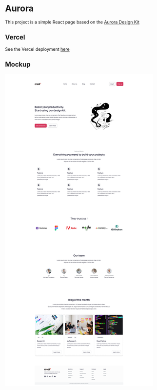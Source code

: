 # Aurora

This project is a simple React page based on the [Aurora Design Kit](https://www.figma.com/community/file/1209451764011583274)

## Vercel

See the Vercel deployment [here](https://aurora-dusky.vercel.app/)

## Mockup

![Aurora mockup](./public/aurora-mockup.png)
